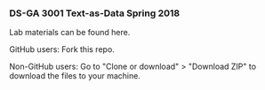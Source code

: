 ### DS-GA 3001 Text-as-Data Spring 2018

Lab materials can be found here.

GitHub users: Fork this repo.

Non-GitHub users: Go to "Clone or download" > "Download ZIP" to download the files to your machine.
